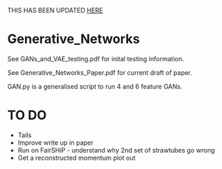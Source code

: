 THIS HAS BEEN UPDATED [HERE](https://github.com/alexmarshallbristol/Enhanced_Generative_Networks)

# Generative_Networks

See GANs_and_VAE_testing.pdf for inital testing information.

See Generative_Networks_Paper.pdf for current draft of paper. 

GAN.py is a generalised script to run 4 and 6 feature GANs.

# TO DO

* Tails
* Improve write up in paper
* Run on FairSHiP - understand why 2nd set of strawtubes go wrong
* Get a reconstructed momentum plot out


